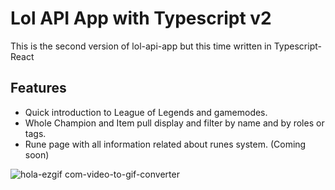 # Lol API App with Typescript v2

This is the second version of lol-api-app but this time written in Typescript-React 

## Features
- Quick introduction to League of Legends and gamemodes.
- Whole Champion and Item pull display and filter by name and by roles or tags.
- Rune page with all information related about runes system. (Coming soon)


![hola-ezgif com-video-to-gif-converter](https://github.com/drmcodes/lol-api-app-ts/assets/143167807/ae1af468-64bf-4d1f-b2af-8307be055756)
